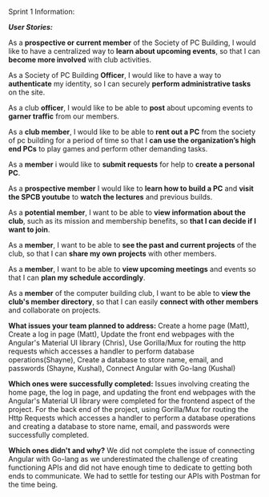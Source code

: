 Sprint 1 Information:


_**User Stories:**_

As a **prospective or current member** of the Society of PC Building, I would like to have a centralized way to **learn about upcoming events**, so that I can **become more involved** with club activities. 

As a Society of PC Building **Officer**, I would like to have a way to **authenticate** my identity, so I can securely **perform administrative tasks** on the site.

As a club **officer**, I would like to be able to **post** about upcoming events to **garner traffic** from our members.

As a **club member**, I would like to be able to **rent out a PC** from the society of pc building for a period of time so that I **can use the organization’s high end PCs** to play games and perform other demanding tasks.

As a **member** i would like to **submit requests** for help to **create a personal PC**.

As a **prospective member** I would like to **learn how to build a PC** and **visit the SPCB youtube** to **watch the lectures** and previous builds.

As a **potential member**, I want to be able to **view information about the club**, such as its mission and membership benefits, so **that I can decide if I want to join**.

As a **member**, I want to be able to **see the past and current projects** of the club, so that I can **share my own projects** with other members.

As a **member**, I want to be able to **view upcoming meetings** and events so that I can **plan my schedule accordingly**.

As a **member** of the computer building club, I want to be able to **view the club's member directory**, so that I can easily **connect with other members** and collaborate on projects.

**What issues your team planned to address:**
Create a home page (Matt),
Create a log in page (Matt),
Update the front end webpages with the Angular's Material UI library (Chris),
Use Gorilla/Mux for routing the http requests which accesses a handler to perform database operations(Shayne),
Create a database to store name, email, and passwords (Shayne, Kushal),
Connect Angular with Go-lang (Kushal)


**Which ones were successfully completed:**
Issues involving creating the home page, the log in page, and updating the front end webpages with the Angular's Material UI library were completed for the frontend aspect of the project. For the back end of the project, using Gorilla/Mux for routing the Http Requests which accesses a handler to perform a database operations and creating a database to store name, email, and passwords were successfully completed.


**Which ones didn't and why?**
We did not complete the issue of connecting Angular with Go-lang as we underestimated the challenge of creating functioning APIs and did not have enough time to dedicate to getting both ends to communicate. We had to settle for testing our APIs with Postman for the time being.
